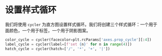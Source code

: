 # 设置样式循环

我们将使用 `cycler` 为直方图设置样式循环。我们将创建三个样式循环：一个用于面颜色，一个用于标签，一个用于阴影图案。

```python
color_cycle = cycler(facecolor=plt.rcParams['axes.prop_cycle'][:4])
label_cycle = cycler(label=[f'set {n}' for n in range(4)])
hatch_cycle = cycler(hatch=['/', '*', '+', '|'])
```

